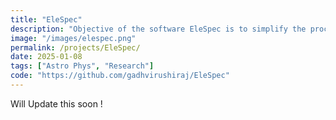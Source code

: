 ```yaml
---
title: "EleSpec"
description: "Objective of the software EleSpec is to simplify the process of visualization and exploration of synthetic spectra in an intuitive user interface, facilitating the detection and identification of atoms and molecules. EleSpec offers users the liberty to input spectra in any text extension of their choice. Whether it be CSV, TXT, or other common formats, the software seamlessly integrates the data. Furthermore, EleSpec supports xz compression, allowing users to efficiently manage and analyze large datasets without sacrificing performance or storage."
image: "/images/elespec.png"
permalink: /projects/EleSpec/
date: 2025-01-08
tags: ["Astro Phys", "Research"]
code: "https://github.com/gadhvirushiraj/EleSpec"
---
```


Will Update this soon !
